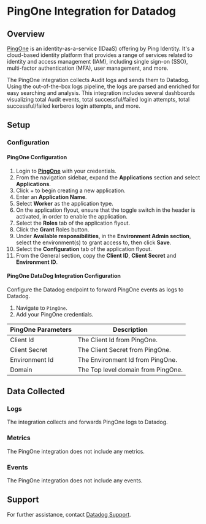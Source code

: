 # PingOne Integration for Datadog

## Overview

[PingOne][1] is an identity-as-a-service (IDaaS) offering by Ping Identity. It's a cloud-based identity platform that provides a range of services related to identity and access management (IAM), including single sign-on (SSO), multi-factor authentication (MFA), user management, and more.

The PingOne integration collects Audit logs and sends them to Datadog. Using the out-of-the-box logs pipeline, the logs are parsed and enriched for easy searching and analysis. This integration includes several dashboards visualizing total Audit events, total successful/failed login attempts, total successful/failed kerberos login attempts, and more.

## Setup

### Configuration

#### PingOne Configuration

1. Login to [**PingOne**][2] with your credentials.
2. From the navigation sidebar, expand the **Applications** section and select **Applications**.
3. Click + to begin creating a new application.
4. Enter an **Application Name**.
5. Select **Worker** as the application type.
6. On the application flyout, ensure that the toggle switch in the header is activated, in order to enable the application.
7. Select the **Roles** tab of the application flyout.
8. Click the **Grant** Roles button.
9. Under **Available responsibilities**, in the **Environment Admin section**, select the environment(s) to grant access to, then click **Save**.
10. Select the **Configuration** tab of the application flyout.
11. From the General section, copy the **Client ID**, **Client Secret** and **Environment ID**.

#### PingOne DataDog Integration Configuration

Configure the Datadog endpoint to forward PingOne events as logs to Datadog.

1. Navigate to `PingOne`.
2. Add your PingOne credentials.

| PingOne Parameters | Description                                                                |
| ----------------------------- | -------------------------------------------------------------------------- |
| Client Id                       | The Client Id from PingOne.                                           |
| Client Secret                   | The Client Secret from PingOne.                                        |
| Environment Id                  | The Environment Id from PingOne.                                        |
| Domain                          | The Top level domain from PingOne.                                        |

## Data Collected

### Logs

The integration collects and forwards PingOne logs to Datadog.

### Metrics

The PingOne integration does not include any metrics.

### Events

The PingOne integration does not include any events.

## Support

For further assistance, contact [Datadog Support][3].

[1]: https://www.pingidentity.com/en.html
[2]: https://www.pingidentity.com/bin/ping/signOnLink
[3]: https://docs.datadoghq.com/help/
